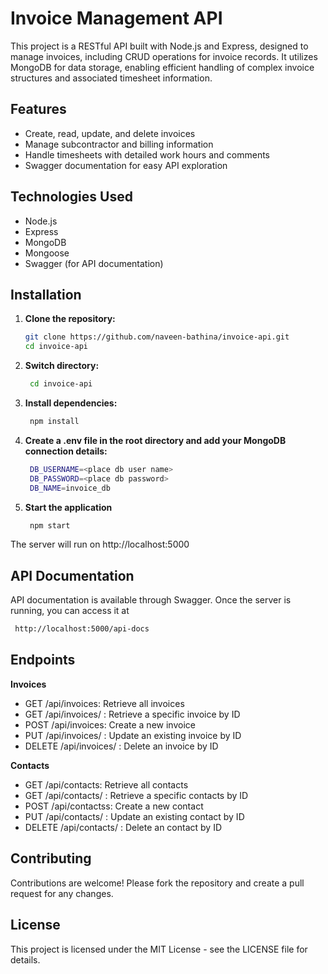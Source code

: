 # Invoice Management API

This project is a RESTful API built with Node.js and Express, designed to manage invoices, including CRUD operations for invoice records. It utilizes MongoDB for data storage, enabling efficient handling of complex invoice structures and associated timesheet information.

## Features

- Create, read, update, and delete invoices
- Manage subcontractor and billing information
- Handle timesheets with detailed work hours and comments
- Swagger documentation for easy API exploration

## Technologies Used

- Node.js
- Express
- MongoDB
- Mongoose
- Swagger (for API documentation)

## Installation

1. **Clone the repository:**

   ```bash
   git clone https://github.com/naveen-bathina/invoice-api.git
   cd invoice-api
   ```

2. **Switch directory:**
   ```bash
    cd invoice-api
3. **Install dependencies:**
   ```bash
    npm install
4. **Create a .env file in the root directory and add your MongoDB connection details:**
   ```bash
    DB_USERNAME=<place db user name>
    DB_PASSWORD=<place db password>
    DB_NAME=invoice_db
5. **Start the application**
   ```bash
    npm start
The server will run on http://localhost:5000

## API Documentation
API documentation is available through Swagger. Once the server is running, you can access it at
   ```bash
    http://localhost:5000/api-docs
```
## Endpoints
**Invoices**
- GET /api/invoices: Retrieve all invoices
- GET /api/invoices/
: Retrieve a specific invoice by ID
- POST /api/invoices: Create a new invoice
- PUT /api/invoices/
: Update an existing invoice by ID
- DELETE /api/invoices/
: Delete an invoice by ID

**Contacts**
- GET /api/contacts: Retrieve all contacts
- GET /api/contacts/
: Retrieve a specific contacts by ID
- POST /api/contactss: Create a new contact
- PUT /api/contacts/
: Update an existing contact by ID
- DELETE /api/contacts/
: Delete an contact by ID

## Contributing
Contributions are welcome! Please fork the repository and create a pull request for any changes.

## License
This project is licensed under the MIT License - see the LICENSE file for details.